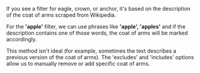   
  If you see a filter for eagle, crown, or anchor, it's based on the description of the coat of arms scraped from Wikipedia.
  
  For the **'apple'** filter, we can use phrases like **'apple', 'apples'** and if the description contains one of those words, the coat of arms will be marked accordingly.
  
  This method isn't ideal (for example, sometimes the text describes a previous version of the coat of arms). The 'excludes' and 'includes' options allow us to manually remove or add specific coat of arms.
  